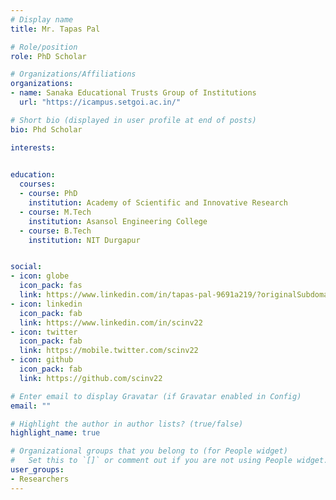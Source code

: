 ```yaml
---
# Display name
title: Mr. Tapas Pal

# Role/position
role: PhD Scholar

# Organizations/Affiliations
organizations:
- name: Sanaka Educational Trusts Group of Institutions
  url: "https://icampus.setgoi.ac.in/"

# Short bio (displayed in user profile at end of posts)
bio: Phd Scholar

interests:
  

education:
  courses:
  - course: PhD
    institution: Academy of Scientific and Innovative Research
  - course: M.Tech
    institution: Asansol Engineering College
  - course: B.Tech
    institution: NIT Durgapur


social:
- icon: globe
  icon_pack: fas
  link: https://www.linkedin.com/in/tapas-pal-9691a219/?originalSubdomain=in
- icon: linkedin
  icon_pack: fab
  link: https://www.linkedin.com/in/scinv22
- icon: twitter
  icon_pack: fab
  link: https://mobile.twitter.com/scinv22
- icon: github
  icon_pack: fab
  link: https://github.com/scinv22

# Enter email to display Gravatar (if Gravatar enabled in Config)
email: ""

# Highlight the author in author lists? (true/false)
highlight_name: true

# Organizational groups that you belong to (for People widget)
#   Set this to `[]` or comment out if you are not using People widget.
user_groups:
- Researchers
---
```




